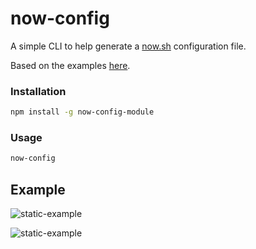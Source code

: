 # now-config

A simple CLI to help generate a [now.sh](https://now.sh/) configuration file.

Based on the examples [here](https://github.com/CodingGarden/deploy-with-now-v2).

### Installation

```sh
npm install -g now-config-module
```

### Usage

```sh
now-config
```

## Example

![static-example](https://i.imgur.com/YDYeD5Z.png)

![static-example](https://i.imgur.com/Prw3Zy4.png)
